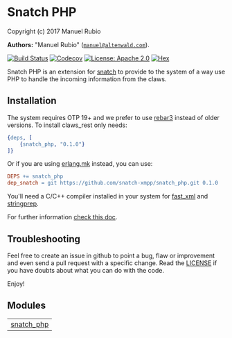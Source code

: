 

# Snatch PHP #

Copyright (c) 2017 Manuel Rubio

__Authors:__ "Manuel Rubio" ([`manuel@altenwald.com`](mailto:manuel@altenwald.com)).

[![Build Status](https://img.shields.io/travis/snatch-xmpp/snatch_php/master.svg)](https://travis-ci.org/snatch-xmpp/snatch_php)
[![Codecov](https://img.shields.io/codecov/c/github/snatch-xmpp/snatch_php.svg)](https://codecov.io/gh/snatch-xmpp/snatch_php)
[![License: Apache 2.0](https://img.shields.io/github/license/snatch-xmpp/snatch_php.svg)](https://raw.githubusercontent.com/snatch-xmpp/snatch_php/master/LICENSE)
[![Hex](https://img.shields.io/hexpm/v/snatch_php.svg)](https://hex.pm/packages/snatch_php)

Snatch PHP is an extension for [snatch](https://github.com/snatch-xmpp/snatch) to provide to the system of a way use PHP to handle the incoming information from the claws.

Installation
------------

The system requires OTP 19+ and we prefer to use [rebar3](http://www.rebar3.org) instead of older versions. To install claws_rest only needs:

```erlang
{deps, [
    {snatch_php, "0.1.0"}
]}
```

Or if you are using [erlang.mk](https://erlang.mk) instead, you can use:

```Makefile
DEPS += snatch_php 
dep_snatch = git https://github.com/snatch-xmpp/snatch_php.git 0.1.0
```

You'll need a C/C++ compiler installed in your system for [fast_xml](https://github.com/processone/fast_xml) and [stringprep](https://github.com/processone/stringprep).

For further information [check this doc](doc/how-to/snatch_php.md).

Troubleshooting
---------------

Feel free to create an issue in github to point a bug, flaw or improvement and even send a pull request with a specific change. Read the [LICENSE](http://github.com/snatch-xmpp/snatch_fcm/blob/master/doc/LICENSE) if you have doubts about what you can do with the code.

Enjoy!


## Modules ##


<table width="100%" border="0" summary="list of modules">
<tr><td><a href="http://github.com/snatch-xmpp/snatch_fcm/blob/master/doc/snatch_php.md" class="module">snatch_php</a></td></tr></table>

